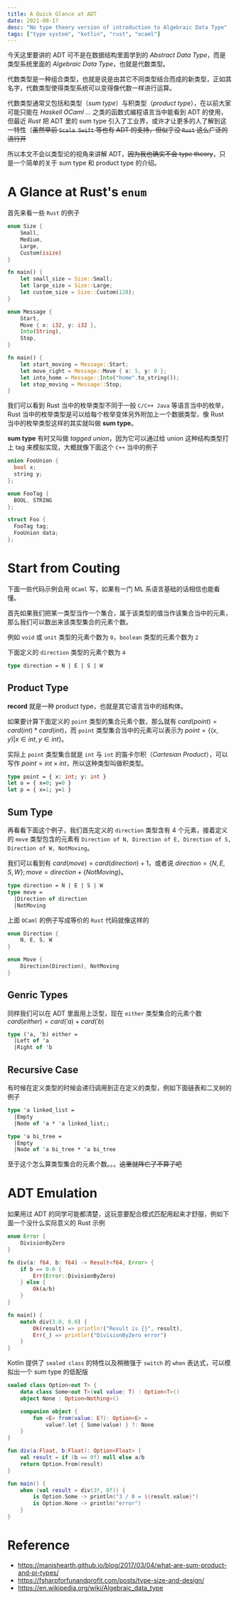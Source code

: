 ```yaml
---
title: A Quick Glance at ADT
date: 2021-08-17
desc: "No type theory version of introduction to Algebraic Data Type"
tags: ["type system", "kotlin", "rust", "ocaml"]
---
```


今天这里要讲的 ADT 可不是在数据结构里面学到的 *Abstract Data Type*，而是类型系统里面的 *Algebraic Data Type*，也就是代数类型。

代数类型是一种组合类型，也就是说是由其它不同类型结合而成的新类型，正如其名字，代数类型使得类型系统可以变得像代数一样进行运算。

代数类型通常又包括和类型（*sum type*）与积类型（*product type*），在以前大家可能只能在 *Haskell OCaml ...* 之类的函数式编程语言当中能看到 ADT 的使用，但最近 *Rust* 把 ADT 里的 sum type 引入了工业界，或许才让更多的人了解到这一特性（~~虽然早前 `Scala Swift` 等也有 ADT 的支持，但似乎没 `Rust` 这么广泛的流行开~~

所以本文不会以类型论的视角来讲解 ADT，~~因为我也确实不会 type theory~~，只是一个简单的关于 sum type 和 product type 的介绍。

# A Glance at Rust's `enum`

首先来看一些 `Rust` 的例子

```rust
enum Size {
    Small,
    Medium,
    Large,
    Custom(isize)
}

fn main() {
    let small_size = Size::Small;
    let large_size = Size::Large;
    let custom_size = Size::Custom(128);
}
```

```rust
enum Message {
    Start,
    Move { x: i32, y: i32 },
    Into(String),
    Stop,
}

fn main() {
    let start_moving = Message::Start;
    let move_right = Message::Move { x: 5, y: 0 };
    let into_home = Message::Into("home".to_string());
    let stop_moving = Message::Stop;
}
```

我们可以看到 Rust 当中的枚举类型不同于一般 `C/C++ Java` 等语言当中的枚举，Rust 当中的枚举类型是可以给每个枚举变体另外附加上一个数据类型，像 Rust 当中的枚举类型这样的其实就叫做 **sum type**。

**sum type** 有时又叫做 *tagged union*，因为它可以通过给 union 这种结构类型打上 tag 来模拟实现，大概就像下面这个 `C++` 当中的例子

```cpp
union FooUnion {
  bool x;
  string y;
};

enum FooTag {
  BOOL, STRING
};

struct Foo {
  FooTag tag;
  FooUnion data;
};
```

# Start from Couting

下面一些代码示例会用 `OCaml` 写，如果有一门 ML 系语言基础的话相信也能看懂。

首先如果我们把某一类型当作一个集合，属于该类型的值当作该集合当中的元素，那么我们可以数出来该类型集合的元素个数。

例如 `void` 或 `unit` 类型的元素个数为 `0`，`boolean` 类型的元素个数为 `2`

下面定义的 `direction` 类型的元素个数为 `4`

```ocaml
type direction = N | E | S | W
```

## Product Type

**record** 就是一种 product type，也就是其它语言当中的结构体。

如果要计算下面定义的 `point` 类型的集合元素个数，那么就有 $card(point)=card(int)*card(int)$，而 `point` 类型集合当中的元素可以表示为 $point=\{(x, y)|x \in int, y \in int\}$。

实际上 `point` 类型集合就是 `int` 与 `int` 的笛卡尔积（*Cartesian Product*），可以写作 $point=int \times int$，所以这种类型叫做积类型。

```ocaml
type point = { x: int; y: int }
let o = { x=0; y=0 }
let p = { x=1; y=1 }
```

## Sum Type

再看看下面这个例子，我们首先定义的 `direction` 类型含有 4 个元素，接着定义的 `move` 类型包含的元素有 `Direction of N, Direction of E, Direction of S, Direction of W, NotMoving`。

我们可以看到有 $card(move)=card(direction)+1$，或者说 $direction=\{N, E, S, W\};move=direction + \{NotMoving\}$。

```ocaml
type direction = N | E | S | W
type move =
  |Direction of direction
  |NotMoving
```

上面 `OCaml` 的例子写成等价的 `Rust` 代码就像这样的

```rust
enum Direction {
    N, E, S, W
}

enum Move {
    Direction(Direction), NotMoving
}
```

## Genric Types

同样我们可以在 ADT 里面用上泛型，现在 `either` 类型集合的元素个数 $card(either)=card('a)+card('b)$

```ocaml
type ('a, 'b) either =
  |Left of 'a
  |Right of 'b
```

## Recursive Case

有时候在定义类型的时候会递归调用到正在定义的类型，例如下面链表和二叉树的例子

```ocaml
type 'a linked_list =
  |Empty
  |Node of 'a * 'a linked_list;;

type 'a bi_tree =
  |Empty
  |Node of 'a bi_tree * 'a bi_tree
```

至于这个怎么算类型集合的元素个数。。。~~这里就阵亡了不算了吧~~

# ADT Emulation

如果用过 ADT 的同学可能都清楚，这玩意要配合模式匹配用起来才舒服，例如下面一个没什么实际意义的 Rust 示例

```rust
enum Error {
    DivisionByZero
}

fn div(a: f64, b: f64) -> Result<f64, Error> {
    if b == 0.0 {
        Err(Error::DivisionByZero)
    } else {
        Ok(a/b)
    }
}

fn main() {
    match div(3.0, 0.0) {
        Ok(result) => println!("Result is {}", result),
        Err(_) => println!("DivisionByZero error")
    }
}
```

Kotlin 提供了 `sealed class` 的特性以及稍微强于 `switch` 的 `when` 表达式，可以模拟出一个 sum type 的低配版

```kotlin
sealed class Option<out T> {
    data class Some<out T>(val value: T) : Option<T>()
    object None : Option<Nothing>()

    companion object {
        fun <E> from(value: E?): Option<E> =
            value?.let { Some(value) } ?: None
    }
}

fun div(a:Float, b:Float): Option<Float> {
    val result = if (b == 0f) null else a/b
    return Option.from(result)
}

fun main() {
    when (val result = div(3f, 0f)) {
        is Option.Some -> println("3 / 0 = ${result.value}")
        is Option.None -> println("error")
    }
}
```

# Reference

- https://manishearth.github.io/blog/2017/03/04/what-are-sum-product-and-pi-types/
- https://fsharpforfunandprofit.com/posts/type-size-and-design/
- https://en.wikipedia.org/wiki/Algebraic_data_type
